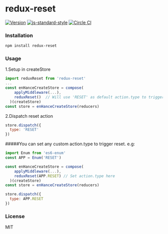 # redux-reset
[![Version](http://img.shields.io/npm/v/redux-reset.svg)](https://www.npmjs.org/package/redux-reset)
[![js-standard-style](https://img.shields.io/badge/code%20style-standard-brightgreen.svg?style=flat)](https://github.com/feross/standard)
[![Circle CI](https://circleci.com/gh/wwayne/redux-reset/tree/master.svg?style=svg)](https://circleci.com/gh/wwayne/redux-reset/tree/master)

### Installation

```sh
npm install redux-reset
```

### Usage
1.Setup in createStore

```JavaScript
import reduxReset from 'redux-reset'
...
const enHanceCreateStore = compose(
    applyMiddleware(...),
    reduxReset()  // Will use 'RESET' as default action.type to trigger reset
  )(createStore)
const store = enHanceCreateStore(reducers)
```


2.Dispatch reset action

```JavaScript
store.dispatch({
  type: 'RESET'
})
```

#####You can set any custom action.type to trigger reset. e.g:

```JavaScript
import Enum from 'es6-enum'
const APP = Enum('RESET')

const enHanceCreateStore = compose(
    applyMiddleware(...),
    reduxReset(APP.RESET) // Set action.type here
  )(createStore)
const store = enHanceCreateStore(reducers)

store.dispatch({
  type: APP.RESET
})
```
### License

MIT
